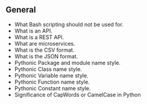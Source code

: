 ## General

- What Bash scripting should not be used for.
- What is an API.
- What is a REST API.
- What are microservices.
- What is the CSV format.
- What is the JSON format.
- Pythonic Package and module name style.
- Pythonic Class name style.
- Pythonic Variable name style.
- Pythonic Function name style.
- Pythonic Constant name style.
- Significance of CapWords or CamelCase in Python
